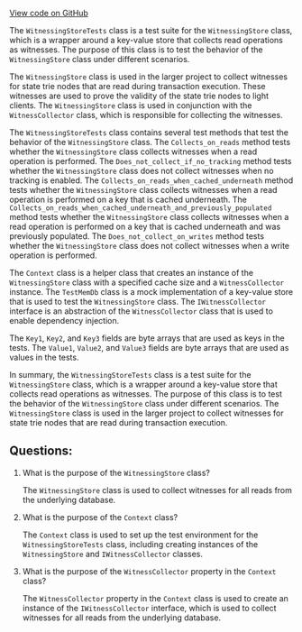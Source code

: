 [View code on GitHub](https://github.com/nethermindeth/nethermind/Nethermind.State.Test/Witnesses/WitnessingStoreTests.cs)

The `WitnessingStoreTests` class is a test suite for the `WitnessingStore` class, which is a wrapper around a key-value store that collects read operations as witnesses. The purpose of this class is to test the behavior of the `WitnessingStore` class under different scenarios.

The `WitnessingStore` class is used in the larger project to collect witnesses for state trie nodes that are read during transaction execution. These witnesses are used to prove the validity of the state trie nodes to light clients. The `WitnessingStore` class is used in conjunction with the `WitnessCollector` class, which is responsible for collecting the witnesses.

The `WitnessingStoreTests` class contains several test methods that test the behavior of the `WitnessingStore` class. The `Collects_on_reads` method tests whether the `WitnessingStore` class collects witnesses when a read operation is performed. The `Does_not_collect_if_no_tracking` method tests whether the `WitnessingStore` class does not collect witnesses when no tracking is enabled. The `Collects_on_reads_when_cached_underneath` method tests whether the `WitnessingStore` class collects witnesses when a read operation is performed on a key that is cached underneath. The `Collects_on_reads_when_cached_underneath_and_previously_populated` method tests whether the `WitnessingStore` class collects witnesses when a read operation is performed on a key that is cached underneath and was previously populated. The `Does_not_collect_on_writes` method tests whether the `WitnessingStore` class does not collect witnesses when a write operation is performed.

The `Context` class is a helper class that creates an instance of the `WitnessingStore` class with a specified cache size and a `WitnessCollector` instance. The `TestMemDb` class is a mock implementation of a key-value store that is used to test the `WitnessingStore` class. The `IWitnessCollector` interface is an abstraction of the `WitnessCollector` class that is used to enable dependency injection.

The `Key1`, `Key2`, and `Key3` fields are byte arrays that are used as keys in the tests. The `Value1`, `Value2`, and `Value3` fields are byte arrays that are used as values in the tests.

In summary, the `WitnessingStoreTests` class is a test suite for the `WitnessingStore` class, which is a wrapper around a key-value store that collects read operations as witnesses. The purpose of this class is to test the behavior of the `WitnessingStore` class under different scenarios. The `WitnessingStore` class is used in the larger project to collect witnesses for state trie nodes that are read during transaction execution.
## Questions: 
 1. What is the purpose of the `WitnessingStore` class?
    
    The `WitnessingStore` class is used to collect witnesses for all reads from the underlying database.

2. What is the purpose of the `Context` class?
    
    The `Context` class is used to set up the test environment for the `WitnessingStoreTests` class, including creating instances of the `WitnessingStore` and `IWitnessCollector` classes.

3. What is the purpose of the `WitnessCollector` property in the `Context` class?
    
    The `WitnessCollector` property in the `Context` class is used to create an instance of the `IWitnessCollector` interface, which is used to collect witnesses for all reads from the underlying database.